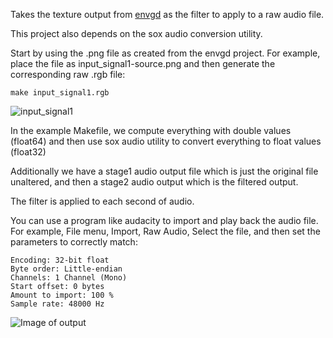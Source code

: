 
Takes the texture output from [envgd](https://github.com/lvecsey/envgd) as the filter to apply to a raw audio file.

This project also depends on the sox audio conversion utility.

Start by using the .png file as created from the envgd project. For example, place the file as input_signal1-source.png and then generate the corresponding raw .rgb file:

```console
make input_signal1.rgb
```

![input_signal1](https://phrasep.com/~lvecsey/software/envgd/output_envgd.png)

In the example Makefile, we compute everything with double values (float64)
and then use sox audio utility to convert everything to float values (float32)

Additionally we have a stage1 audio output file which is just the original file unaltered, and then a stage2 audio output which is the filtered output.

The filter is applied to each second of audio.

You can use a program like audacity to import and play back the audio file.
For example, File menu, Import, Raw Audio, Select the file, and then set the parameters to correctly match:

```
Encoding: 32-bit float
Byte order: Little-endian
Channels: 1 Channel (Mono)
Start offset: 0 bytes
Amount to import: 100 %
Sample rate: 48000 Hz
```

![Image of output](https://phrasep.com/~lvecsey/software/applyenv/output_applyenv-audacity.png)
